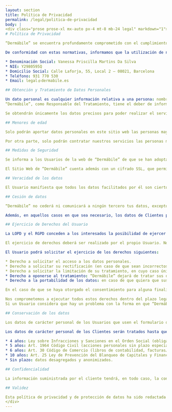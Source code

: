 ```yaml
---
layout: section
title: Política de Privacidad
permalink: /legal/politica-de-privacidad
body: |
<div class="prose prose-xl mx-auto px-4 mt-8 mb-24 legal" markdown="1">
# Política de Privacidad

“Dermábile” se encuentra profundamente comprometido con el cumplimiento de la normativa española y europea de protección de datos de carácter personal, y garantiza el cumplimiento íntegro de las obligaciones dispuestas, así como la implementación de las medidas de seguridad dispuestas en el Reglamento General de Protección de Datos (RGPD) (UE) 2016/679, de 27 de abril, y en la Ley Orgánica 3/2018, de 5 de diciembre, de Protección de Datos Personales y garantía de los derechos digitales (LOPD y GDD, en adelante LOPD).

De conformidad con estas normativas, informamos que la utilización de nuestra web puede requerir que se faciliten ciertos datos personales a través de formularios de contacto, o mediante el envío de emails, y que éstos serán objeto de tratamiento por “Dermábile”, Responsable del tratamiento, cuyos datos son:

* Denominación Social: Vanessa Priscilla Martins Da Silva
* NIE: Y2980595Q 
* Domicilio Social: Calle Laforja, 55, Local 2 – 08021, Barcelona
* Teléfono: 931 770 530
* Email: legal﹫dermabile.es 

## Obtención y Tratamiento de Datos Personales

Un dato personal es cualquier información relativa a una persona: nombre, email, domicilio, teléfono, NIF/NIE... Adicionalmente, cuando un Usuario visita nuestro sitio web, determinada información se almacena automáticamente por motivos técnicos, como la dirección IP asignada por su proveedor de acceso a Internet.
“Dermábile”, como Responsable del Tratamiento, tiene el deber de informar a los Usuarios de su sitio web acerca de la recogida de datos de carácter personal que pueden llevarse a cabo, bien sea mediante el envío de correo electrónico o al cumplimentar los formularios incluidos en el sitio web.

Se obtendrán únicamente los datos precisos para poder realizar el servicio contratado, o para poder responder adecuadamente a la petición de información realizada por el Usuario. Los datos recabados son identificativos y corresponden a un mínimo razonable para poder llevar a término la actividad realizada. En particular, no se recogen datos especialmente protegidos en ningún momento. En ningún caso se realizará un uso diferente de los datos, que la finalidad para los que han sido recabados.

## Menores de edad

Solo podrán aportar datos personales en este sitio web las personas mayores de 14 años. Según obliga la LOPD y GDD, en caso de menores de 14 años, será condición obligatoria el consentimiento de sus padres o tutores para que podamos tratar sus datos personales.

Por otra parte, solo podrán contratar nuestros servicios las personas mayores de 18 años. En caso de menores de 18 años, será condición obligatoria el consentimiento de sus padres o tutores legales para que podamos prestar los servicios ofertados, salvo que el menor esté emancipado.

## Medidas de Seguridad

Se informa a los Usuarios de la web de “Dermábile” de que se han adoptado las medidas de seguridad, técnicas y organizativas a nuestro alcance para evitar la pérdida, mal uso, alteración, acceso no autorizado y robo de los datos, y que garantizan así la confidencialidad, integridad y calidad de la información contenida en las mismas, de acuerdo con lo establecido en la normativa vigente en materia de protección de datos. Los datos personales que se recogen en los formularios son objeto de tratamiento, únicamente, por parte del personal de “Dermábile” o de los Encargados del Tratamiento designados.

El Sitio Web de “Dermábile” cuenta además con un cifrado SSL, que permite al Usuario el envío seguro de sus datos personales a través de los formularios de contacto del sitio web.

## Veracidad de los datos

El Usuario manifiesta que todos los datos facilitados por él son ciertos y correctos y se compromete a mantenerlos actualizados. El Usuario responderá de la veracidad de sus datos y será el único responsable de cuantos conflictos o litigios pudieran resultar por la falsedad de los mismos. Es importante que, para que podamos mantener los datos personales actualizados, el Usuario informe a “Dermábile” siempre que haya habido alguna modificación en los mismos.

## Cesión de datos

“Dermábile” no cederá ni comunicará a ningún tercero tus datos, excepto en los casos legalmente previstos o cuando la prestación de un servicio implique la necesidad de una relación contractual con un Encargado de Tratamiento. Así, el Usuario acepta que algunos de los datos personales recabados sean facilitados a estos Encargados del Tratamiento (plataformas de pago, gestoría, intermediarios, etc.), cuando sea necesario para la efectiva realización de un servicio contratado o producto adquirido. El Usuario acepta también que, en caso de prestación de servicios, éstos puedan ser, total o parcialmente, subcontratados a otras personas o empresas, que tendrán la consideración de Encargados del Tratamiento, con los que se ha convenido el correspondiente contrato de confidencialidad, o adherido a sus políticas de privacidad, establecidas en sus respectivas páginas web. El Usuario podrá negarse a la cesión de sus datos a los Encargados del Tratamiento, mediante petición escrita, por cualquiera de los medios anteriormente referenciados.

Además, en aquellos casos en que sea necesario, los datos de Clientes podrán ser cedidos a determinados organismos, en cumplimiento de una obligación legal: Agencia Tributaria Española, entidades bancarias, Inspección de Trabajo, etc.

## Ejercicio de Derechos del Usuario

La LOPD y el RGPD conceden a los interesados la posibilidad de ejercer una serie de derechos relacionados con el tratamiento de sus datos personales. Para ello, el Usuario deberá dirigirse, aportando documentación que acredite su identidad (DNI o pasaporte), mediante correo electrónico a legal@dermabile.es, o bien mediante comunicación escrita a la dirección que aparece en nuestro Aviso Legal. Dicha comunicación deberá reflejar la siguiente información: nombre y apellidos del Usuario, el objeto de la solicitud, el domicilio y los datos acreditativos. 

El ejercicio de derechos deberá ser realizado por el propio Usuario. No obstante, podrán ser ejecutados por una persona autorizada como representante legal del Usuario, aportándose la documentación que acredite dicha representación.

El Usuario podrá solicitar el ejercicio de los derechos siguientes:

* Derecho a solicitar el acceso a los datos personales.
* Derecho a solicitar su rectificación (en caso de que sean incorrectos) o supresión.
* Derecho a solicitar la limitación de su tratamiento, en cuyo caso únicamente serán conservados por “Dermábile” para el ejercicio o la defensa de reclamaciones.
* Derecho a oponerse al tratamiento: “Dermábile” dejará de tratar sus datos, salvo que por motivos legítimos o el ejercicio o la defensa de posibles reclamaciones se tengan que seguir tratando.
* Derecho a la portabilidad de los datos: en caso de que quiera que sus datos sean tratados por otra empresa, “Dermábile” le facilitará la portabilidad de sus datos en formato exportable.

En el caso de que se haya otorgado el consentimiento para alguna finalidad específica, el Usuario tiene derecho a retirar el consentimiento en cualquier momento, sin que ello afecte a la licitud del tratamiento basado en el consentimiento previo a su retirada.

Nos comprometemos a ejecutar todos estos derechos dentro del plazo legal máximo (1 mes).
Si un Usuario considera que hay un problema con la forma en que “Dermábile” está manejando sus datos, puede dirigir sus reclamaciones al Responsable de Seguridad o a la autoridad de protección de datos que corresponda, siendo la Agencia Española de Protección de Datos la indicada en el caso de España.

## Conservación de los datos

Los datos de carácter personal de los Usuarios que usen el formulario de contacto o que nos envíen un email solicitando información serán tratados durante el tiempo estrictamente necesario para atender a la solicitud de información, o hasta que se revoque el consentimiento otorgado. Por su parte, los datos de Usuarios que se den de alta en el boletín o newsletter serán conservados indefinidamente, hasta que se revoque el consentimiento otorgado.

Los datos de carácter personal de los Clientes serán tratados hasta que finalice la relación contractual. El período de conservación de los datos personales será el mínimo necesario, pudiendo mantenerse hasta:

* 4 años: Ley sobre Infracciones y Sanciones en el Orden Social (obligaciones en materia de afiliación, altas, bajas, cotización, pago de salarios…); Arts. 66 y sig. Ley General Tributaria (libros de contabilidad…)
* 5 años: Art. 1964 Código Civil (acciones personales sin plazo especial)
* 6 años: Art. 30 Código de Comercio (libros de contabilidad, facturas…)
* 10 años: Art. 25 Ley de Prevención del Blanqueo de Capitales y Financiación del Terrorismo.
* Sin plazo: datos desagregados y anonimizados.

## Confidencialidad

La información suministrada por el cliente tendrá, en todo caso, la consideración de confidencial, sin que pueda ser utilizada para otros fines distintos a los aquí descritos. “Dermábile” se obliga a no divulgar ni revelar información sobre las pretensiones del Usuario, los motivos del asesoramiento solicitado, o la duración de su relación con éste.

## Validez

Esta política de privacidad y de protección de datos ha sido redactada por ExpertosLOPD®, empresa de protección de datos, a día 27 de octubre de 2020, y podrá variar en función de los cambios de normativa y jurisprudencia que se vayan produciendo, siendo responsabilidad del titular de los datos la lectura del documento actualizado, en orden a conocer sus derechos y obligaciones al respecto en cada momento.
</div>
---
```

